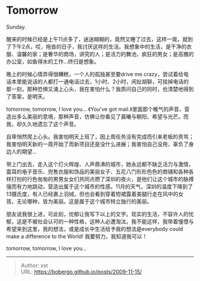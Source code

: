 # Tomorrow


Sunday.

醒来的时候已经是上午11点多了，迷迷糊糊的，竟然又睡了过去，这样一晃，就到了下午2点，哎，拖沓的日子，我讨厌这样的生活。我想象中的生活，是干净的衣服、温馨的家；是奢华的商场，讲究的人；是活力的舞池，疯狂的男女；是高雅的办公室，如鱼得水的工作...终归是想象。 

晚上的时候心情弄得很糟糕，一个人的孤独甚至要drive me crazy，尝试着给电话本里能说话的人都打一通电话过去，1小时、2小时，闲扯胡聊，可挂掉电话的那一刻，那种恐惧又涌上心头，我在害怕什么？我质问自己的同时，也清楚地得到了答案，是明天。 

tomorrow, tomorrow, I love you... 《You&#39;ve got mail.》里面那个稚气的声音，营造出多么美丽的意境，那种声音，仿佛让你看见了晨曦与朝阳、希望与光芒。而我，却久久地遗忘了这个声音。 

自卑悄然爬上心头。我害怕明天上班了，因上周任务没有完成而引来老板的责骂；我害怕明天新的一周开始了而新项目还是没什么进展；我害怕自己没用，辜负了身边人的期望... 

带上门出去，走入这个灯火辉煌、人声鼎沸的城市，她永远都不缺乏活力与激情，震耳的电子音乐、兜售衣服和饰品的美丽女子、五花八门形形色色的商铺和各种各样打扮的行色匆匆的男男女女们共同点燃了深圳的夜火，是他们让这个城市的脉搏强而有力地跳动，营造出属于这个城市的性感。11月的天气，深圳的温度下降到了13摄氏度，有人已经裹上羽绒，但也会看到穿着短裙露着美腿行走在风中的女孩，无论哪种，皆为美丽。这是属于这个城市特立独行的美丽。

朋友说我很上进，可此刻，忧郁让我写下以上的文字。现实的生活，不容许人的忧郁，这是不被社会认可的一种性格，这种人必遭淘汰。我不能这样，我带着憧憬与希望来到这里，我的想法，或是成长中生活给予我的想法是everybody could make a difference to the World! 我要努力，我知道我可以！ 

tomorrow, tomorrow, I love you...

---

> Author: xst  
> URL: https://bobergo.github.io/posts/2009-11-15/  

